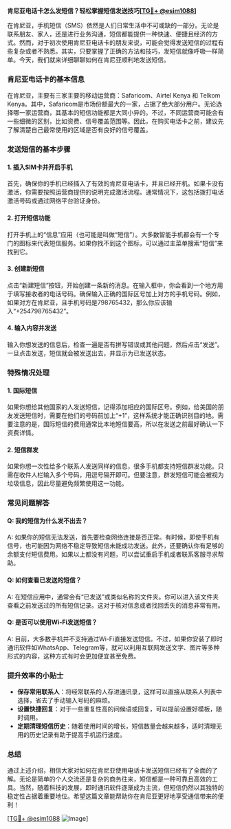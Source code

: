 **肯尼亚电话卡怎么发短信？轻松掌握短信发送技巧[[TG💪+ @esim1088](https://t.me/s/esim1088)]**

在肯尼亚，手机短信（SMS）依然是人们日常生活中不可或缺的一部分。无论是联系朋友、家人，还是进行业务沟通，短信都能提供一种快速、便捷且经济的方式。然而，对于初次使用肯尼亚电话卡的朋友来说，可能会觉得发送短信的过程有些复杂或者不熟悉。其实，只要掌握了正确的方法和技巧，发短信就像呼吸一样简单。今天，我们就来详细聊聊如何在肯尼亚顺利地发送短信。

### 肯尼亚电话卡的基本信息

在肯尼亚，主要有三家主要的移动运营商：Safaricom、Airtel Kenya 和 Telkom Kenya。其中，Safaricom是市场份额最大的一家，占据了绝大部分用户。无论选择哪一家运营商，其基本的短信功能都是大同小异的。不过，不同运营商可能会有一些细微的区别，比如资费、信号覆盖范围等。因此，在购买电话卡之前，建议先了解清楚自己最常使用的区域是否有良好的信号覆盖。

### 发送短信的基本步骤

#### 1. 插入SIM卡并开启手机
首先，确保你的手机已经插入了有效的肯尼亚电话卡，并且已经开机。如果卡没有激活，你需要按照运营商提供的说明完成激活流程。通常情况下，这包括拨打电话激活号码或通过网络平台验证身份。

#### 2. 打开短信功能
打开手机上的“信息”应用（也可能是叫做“短信”）。大多数智能手机都会有一个专门的图标来代表短信服务。如果你找不到这个图标，可以通过主菜单搜索“短信”来找到它。

#### 3. 创建新短信
点击“新建短信”按钮，开始创建一条新的消息。在输入框中，你会看到一个地方用于填写接收者的电话号码。确保输入正确的国际区号加上对方的手机号码。例如，如果对方在肯尼亚，且手机号码是798765432，那么你应该输入“+254798765432”。

#### 4. 输入内容并发送
输入你想发送的信息后，检查一遍是否有拼写错误或其他问题，然后点击“发送”。一旦点击发送，短信就会被发送出去，并显示为已发送状态。

### 特殊情况处理

#### 1. 国际短信
如果你想给其他国家的人发送短信，记得添加相应的国际区号。例如，给美国的朋友发送短信时，需要在他们的号码前加上“+1”，这样系统才能正确识别目的地。需要注意的是，国际短信的费用通常比本地短信要高，所以在发送之前最好确认一下资费详情。

#### 2. 短信群发
如果你想一次性给多个联系人发送同样的信息，很多手机都支持短信群发功能。只需在收件人栏输入多个号码，用逗号隔开即可。但要注意，群发短信可能会被视为垃圾信息，因此尽量避免频繁使用这一功能。

### 常见问题解答

#### Q: 我的短信为什么发不出去？
A: 如果你的短信无法发送，首先要检查网络连接是否正常。有时候，即使手机有信号，也可能因为网络不稳定导致短信未能成功发送。此外，还要确认你有足够的余额支付短信费用。如果以上都没有问题，可以尝试重启手机或者联系客服寻求帮助。

#### Q: 如何查看已发送的短信？
A: 在短信应用中，通常会有“已发送”或类似名称的文件夹。你可以进入该文件夹查看之前发送过的所有短信记录。这对于核对信息或者找回丢失的消息非常有用。

#### Q: 是否可以使用Wi-Fi发送短信？
A: 目前，大多数手机并不支持通过Wi-Fi直接发送短信。不过，如果你安装了即时通讯软件如WhatsApp、Telegram等，就可以利用互联网发送文字、图片等多种形式的内容，这种方式有时会更加便宜甚至免费。

### 提升效率的小贴士

- **保存常用联系人**：将经常联系的人存进通讯录，这样可以直接从联系人列表中选择，省去了手动输入号码的麻烦。
- **设置快捷回复**：对于一些重复性高的问候语或回复，可以提前设置好模板，随时调用。
- **定期清理短信历史**：随着使用时间的增长，短信数量会越来越多，适时清理无用的历史记录有助于提高手机运行速度。

### 总结

通过上述介绍，相信大家对如何在肯尼亚使用电话卡发送短信已经有了全面的了解。无论是简单的个人交流还是复杂的商务往来，短信都是一种可靠且高效的工具。当然，随着科技的发展，即时通讯软件逐渐成为主流，但短信仍然以其独特的稳定性占据着重要地位。希望这篇文章能帮助你在肯尼亚更好地享受通信带来的便利！

[[TG💪+ @esim1088](https://t.me/s/esim1088) ![Image](https://i.postimg.cc/4NQfJmqS/Snipaste-2025-05-13-00-14-12.png)]